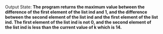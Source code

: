 Output State: **The program returns the maximum value between the difference of the first element of the list ind and 1, and the difference between the second element of the list ind and the first element of the list ind. The first element of the list ind is not 0, and the second element of the list ind is less than the current value of k which is 14.**